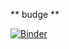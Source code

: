 ** budge **

[![Binder](https://mybinder.org/badge_logo.svg)](https://mybinder.org/v2/gh/yamryo/notebooks/master?filepath=exhibition)
